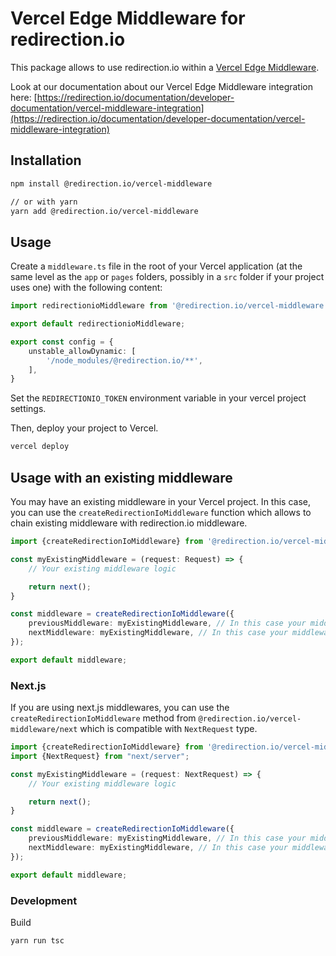 # Vercel Edge Middleware for redirection.io

This package allows to use redirection.io within
a [Vercel Edge Middleware](https://vercel.com/docs/functions/edge-middleware).

Look at our documentation about our Vercel Edge Middleware integration
here: [https://redirection.io/documentation/developer-documentation/vercel-middleware-integration](https://redirection.io/documentation/developer-documentation/vercel-middleware-integration)

## Installation

```bash
npm install @redirection.io/vercel-middleware

// or with yarn
yarn add @redirection.io/vercel-middleware
```

## Usage

Create a `middleware.ts` file in the root of your Vercel application (at the same level as the `app` or `pages` folders,
possibly in a `src` folder if your project uses one) with the following content:

```typescript
import redirectionioMiddleware from '@redirection.io/vercel-middleware';

export default redirectionioMiddleware;

export const config = {
    unstable_allowDynamic: [
        '/node_modules/@redirection.io/**',
    ],
}
```

Set the `REDIRECTIONIO_TOKEN` environment variable in your vercel project settings.

Then, deploy your project to Vercel.

```bash
vercel deploy
```

## Usage with an existing middleware

You may have an existing middleware in your Vercel project. In this case, you can use
the `createRedirectionIoMiddleware` function which allows to chain existing middleware with redirection.io middleware.

```typescript
import {createRedirectionIoMiddleware} from '@redirection.io/vercel-middleware';

const myExistingMiddleware = (request: Request) => {
    // Your existing middleware logic

    return next();
}

const middleware = createRedirectionIoMiddleware({
    previousMiddleware: myExistingMiddleware, // In this case your middleware is executed before redirection.io middleware
    nextMiddleware: myExistingMiddleware, // In this case your middleware is executed after redirection.io middleware
});

export default middleware;
```

### Next.js

If you are using next.js middlewares, you can use the `createRedirectionIoMiddleware` method
from `@redirection.io/vercel-middleware/next` which is compatible with `NextRequest` type.

```typescript
import {createRedirectionIoMiddleware} from '@redirection.io/vercel-middleware/next';
import {NextRequest} from "next/server";

const myExistingMiddleware = (request: NextRequest) => {
    // Your existing middleware logic

    return next();
}

const middleware = createRedirectionIoMiddleware({
    previousMiddleware: myExistingMiddleware, // In this case your middleware is executed before redirection.io middleware
    nextMiddleware: myExistingMiddleware, // In this case your middleware is executed after redirection.io middleware
});

export default middleware;
```


### Development

Build

```bash
yarn run tsc
```
